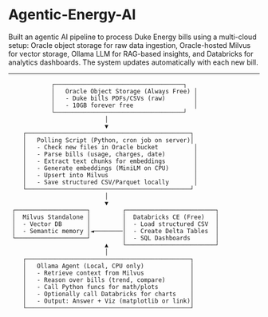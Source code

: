 # Agentic-Energy-AI
Built an agentic AI pipeline to process Duke Energy bills using a multi-cloud setup: Oracle object storage for raw data ingestion, Oracle-hosted Milvus for vector storage, Ollama LLM for RAG-based insights, and Databricks for analytics dashboards. The system updates automatically with each new bill.

---

                ┌────────────────────────────────────┐
                │   Oracle Object Storage (Always Free) │
                │   - Duke bills PDFs/CSVs (raw)        │
                │   - 10GB forever free                 │
                └────────────────────────────────────┘
                               │
                               ▼
        ┌──────────────────────────────────────────────┐
        │   Polling Script (Python, cron job on server)│
        │   - Check new files in Oracle bucket          │
        │   - Parse bills (usage, charges, date)        │
        │   - Extract text chunks for embeddings        │
        │   - Generate embeddings (MiniLM on CPU)       │
        │   - Upsert into Milvus                        │
        │   - Save structured CSV/Parquet locally       │
        └──────────────────────────────────────────────┘
                               │
                               ▼
     ┌────────────────────┐         ┌─────────────────────────┐
     │  Milvus Standalone │         │  Databricks CE (Free)   │
     │  - Vector DB       │         │  - Load structured CSV  │
     │  - Semantic memory │◄────────│  - Create Delta Tables  │
     └────────────────────┘         │  - SQL Dashboards       │
                               ▲    └─────────────────────────┘
                               │
        ┌──────────────────────────────────────────────┐
        │   Ollama Agent (Local, CPU only)             │
        │   - Retrieve context from Milvus             │
        │   - Reason over bills (trend, compare)       │
        │   - Call Python funcs for math/plots         │
        │   - Optionally call Databricks for charts    │
        │   - Output: Answer + Viz (matplotlib or link)│
        └──────────────────────────────────────────────┘

